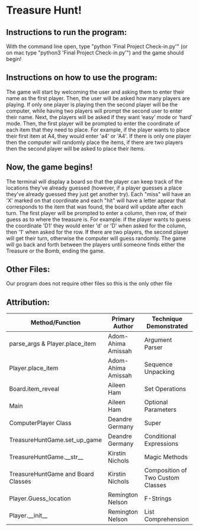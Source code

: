 # Treasure Hunt!

## Instructions to run the program:

With the command line open, type "python \'Final Project Check-in.py\'"
(or on mac type "python3 \'Final Project Check-in.py\'") and the game should begin!

## Instructions on how to use the program:

The game will start by welcoming the user and asking them to enter their name as the first player. Then, the user will be asked how many players are playing. If only one player is playing then the second player will be the computer, while having two players will prompt the second user to enter their name. Next, the players will be asked if they want ‘easy’ mode or ‘hard’ mode. Then, the first player will be prompted to enter the coordinate of each item that they need to place. For example, if the player wants to place their first item at A4, they would enter 'a4' or 'A4'. If there is only one player then the computer will randomly place the items, if there are two players then the second player will be asked to place their items. 

## Now, the game begins! 

The terminal will display a board so that the player can keep track of the locations they've already guessed (however, if a player guesses a place they've already guessed they just get another try). Each "miss" will have an 'X' marked on that coordinate and each "hit" will have a letter appear that corresponds to the item that was found, the board will update after each turn. The first player will be prompted to enter a column, then row, of their guess as to where the treasure is. For example: if the player wants to guess the coordinate 'D1' they would enter 'd' or 'D' when asked for the column, then '1' when asked for the row. If there are two players, the second player will get their turn, otherwise the computer will guess randomly. The game will go back and forth between the players until someone finds either the Treasure or the Bomb, ending the game.

## Other Files:

Our program does not require other files so this is the only other file
    
## Attribution: 

| Method/Function | Primary Author | Technique Demonstrated |
| --- | --- | --- |
| parse_args & Player.place_item | Adom-Ahima Amissah | Argument Parser |
| Player.place_item | Adom-Ahima Amissah | Sequence Unpacking |
| Board.item_reveal | Aileen Ham | Set Operations |
| Main | Aileen Ham | Optional Parameters |
| ComputerPlayer Class | Deandre Germany | Super |
| TreasureHuntGame.set_up_game | Deandre Germany | Conditional Expressions |
| TreasureHuntGame.\_\_str\_\_ | Kirstin Nichols | Magic Methods |
| TreasureHuntGame and Board Classes | Kirstin Nichols | Composition of Two Custom Classes |
| Player.Guess_location | Remington Nelson | F-Strings |
| Player.\_\_init\_\_ | Remington Nelson | List Comprehension |